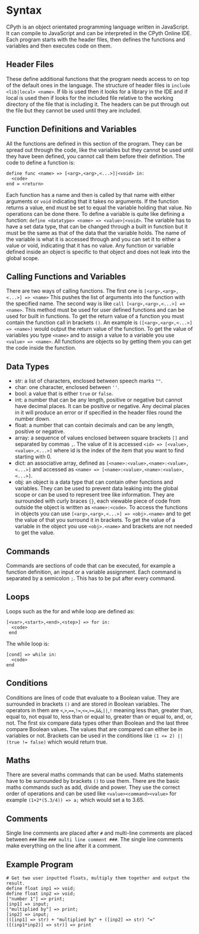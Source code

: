 # Syntax

CPyth is an object orientated programming language written in JavaScript.  It can compile to JavaScript and can be interpreted in the CPyth Online IDE.
Each program starts with the header files, then defines the functions and variables and then executes code on them.

## Header Files

These define additional functions that the program needs access to on top of the default ones in the language.  The structure of header files is `include <lib|local> <name>`.  If lib is used then it looks for a library in the IDE and if local is used then if looks for the included file relative to the working directory of the file that is including it.  The headers can be put through out the file but they cannot be used until they are included.

## Function Definitions and Variables

All the functions are defined in this section of the program.  They can be spread out through the code, like the variables but they cannot be used until they have been defined, you cannot call them before their definition.
The code to define a function is:
```
define func <name> => [<arg>,<arg>,<...>]|<void> in:
  <code>
end = <return>
```
Each function has a name and then is called by that name with either arguments or `void` indicating that it takes no arguments.  If the function returns a value, end must be set to equal the variable holding that value.  No operations can be done there.  To define a variable is quite like defining a function: `define <datatype> <name> => <value>|<void>`.  The variable has to have a set data type, that can be changed through a built in function but it must be the same as that of the data that the variable holds.  The name of the variable is what it is accessed through and you can set it to either a value or void, indicating that it has no value.  Any function or variable defined inside an object is specific to that object and does not leak into the global scope.

## Calling Functions and Variables

There are two ways of calling functions.  The first one is `[<arg>,<arg>,<...>] => <name>` This pushes the list of arguments into the function with the specified name.  The second way is like `call [<arg>,<arg>,<...>] => <name>`.  This method must be used for user defined functions and can be used for built in functions.  To get the return value of a function you must contain the function call in brackets `()`.  An example is `([<arg>,<arg>,<...>] => <name>)` would output the return value of the function.  To get the value of variables you type `<name>` and to assign a value to a variable you use `<value> => <name>`.  All functions are objects so by getting them you can get the code inside the function.

## Data Types

* str: a list of characters, enclosed between speech marks `""`.
* char: one character, enclosed between `''`.
* bool: a value that is either `true` or `false`.
* int: a number that can be any length, positive or negative but cannot have decimal places.  It can be positive or negative.  Any decimal places in it will produce an error or if specified in the header files round the number down.  
* float: a number that can contain decimals and can be any length, positive or negative.
* array: a sequence of values enclosed between square brackets `[]` and separated by commas `,`.  The value of it is accessed `<id> => [<value>,<value>,<...>]` where id is the index of the item that you want to find starting with 0.
* dict: an associative array, defined as `[<name>:<value>,<name>:<value>,<...>]` and accessed as `<name> => [<name>:<value>,<name>:<value>,<...>]`.
* obj: an object is a data type that can contain other functions and variables.  They can be used to prevent data leaking into the global scope or can be used to represent tree like information.  They are surrounded with curly braces `{}`, each viewable piece of code from outside the object is written as `<name>:<code>`.  To access the functions in objects you can use `[<arg>,<arg>,<...>] => <obj>.<name>` and to get the value of that you surround it in brackets.  To get the value of a variable in the object you use `<obj>.<name>` and brackets are not needed to get the value.

## Commands

Commands are sections of code that can be executed, for example a function definition, an input or a variable assignment.  Each command is separated by a semicolon `;`.  This has to be put after every command.

## Loops

Loops such as the for and while loop are defined as:
```
[<var>,<start>,<end>,<step>] => for in:
  <code>
 end
 ```
The while loop is:
```
[cond] => while in:
  <code>
end
```

## Conditions

Conditions are lines of code that evaluate to a Boolean value.  They are surrounded in brackets `()` and are stored in Boolean variables.  The operators in them are `<`,`>`,`==`,`!=`,`<=`,`>=`,`&&`,`||`,`!` meaning less than, greater than, equal to, not equal to, less than or equal to, greater than or equal to, and, or, not.  The first six compare data types other than Boolean and the last three compare Boolean values.  The values that are compared can either be in variables or not.  Brackets can be used in the conditions like `(1 <= 2) || (true != false)` which would return true.

## Maths

There are several maths commands that can be used.  Maths statements have to be surrounded by brackets `()` to use them.  There are the basic maths commands such as add, divide and power.  They use the correct order of operations and can be used like `<value><command><value>` for example `(1+2*(5.3/4)) => a;` which would set a to 3.65.  

## Comments

Single line comments are placed after `#` and multi-line comments are placed between `###` like `### multi line comment ###`.  The single line comments make everything on the line after it a comment.

## Example Program

```
# Get two user inputted floats, multiply them together and output the result.
define float inp1 => void;
define float inp2 => void;
["number 1"] => print;
[inp1] => input;
["multiplied by"] => print;
[inp2] => input;
[([inp1] => str) + "multiplied by" + ([inp2] => str) "=" ([(inp1*inp2)] => str)] => print
```
